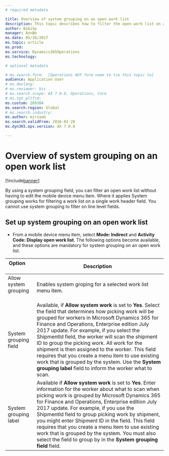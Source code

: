 ```yaml
---
# required metadata

title: Overview of system grouping on an open work list
description: This topic describes how to filter the open work list on a mobile device.
author: BibiSp
manager: AnnBe
ms.date: 05/26/2017
ms.topic: article
ms.prod: 
ms.service: Dynamics365Operations
ms.technology: 

# optional metadata

# ms.search.form:  [Operations AOT form name to tie this topic to]
audience: Application User
# ms.devlang: 
# ms.reviewer: bis
# ms.search.scope: AX 7.0.0, Operations, Core
# ms.tgt_pltfrm: 
ms.custom: 269384
ms.search.region: Global
# ms.search.industry: 
ms.author: mirzaab
ms.search.validFrom: 2016-02-28
ms.dyn365.ops.version: AX 7.0.0

---
```


# Overview of system grouping on an open work list

[!include[banner](../includes/banner.md)]

By using a system grouping field, you can filter an open work list without having to edit the mobile device menu item.
Where it applies
System grouping works for filtering a work list on a single work header field. You cannot use system grouping to filter on line level fields.

## Set up system grouping on an open work list
-	From a mobile device menu item, select **Mode: Indirect** and **Activity Code: Display open work list**. The following options become available, and these options are mandatory for system grouping on an open work list. 

| Option        | Description   | 
| ------------- | ------------- |
| Allow system grouping   | Enables system groping for a selected work list menu item.| 
| System grouping field   | Available, if **Allow system work** is set to **Yes**. Select the field that determines how picking work will be grouped for workers in Microsoft Dynamics 365 for Finance and Operations, Enterprise edition July 2017 update. For example, if you select the ShipmentId field, the worker will scan the shipment ID to group the picking work. All work for the shipment is then assigned to the worker. This field requires that you create a menu item to use existing work that is grouped by the system. Use the **System grouping label** field to inform the worker what to scan. |
| System grouping label   | Available if **Allow system work** is set to **Yes**. Enter information for the worker about what to scan when picking work is grouped by Microsoft Dynamics 365 for Finance and Operations, Enterprise edition July 2017 update. For example, if you use the ShipmentId field to group picking work by shipment, you might enter Shipment ID in the field. This field requires that you create a menu item to use existing work that is grouped by the system. You must also select the field to group by in the **System grouping field** field.|
